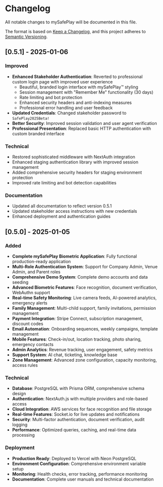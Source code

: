 
# Changelog

All notable changes to mySafePlay will be documented in this file.

The format is based on [Keep a Changelog](https://keepachangelog.com/en/1.0.0/),
and this project adheres to [Semantic Versioning](https://semver.org/spec/v2.0.0.html).

## [0.5.1] - 2025-01-06

### Improved
- **Enhanced Stakeholder Authentication**: Reverted to professional custom login page with improved user experience
  - Beautiful, branded login interface with mySafePlay™ styling
  - Session management with "Remember Me" functionality (30 days)
  - Rate limiting and bot protection
  - Enhanced security headers and anti-indexing measures
  - Professional error handling and user feedback
- **Updated Credentials**: Changed stakeholder password to `SafePlay2025Beta!`
- **Better Security**: Improved session validation and user agent verification
- **Professional Presentation**: Replaced basic HTTP authentication with custom branded interface

### Technical
- Restored sophisticated middleware with NextAuth integration
- Enhanced staging authentication library with improved session management
- Added comprehensive security headers for staging environment protection
- Improved rate limiting and bot detection capabilities

### Documentation
- Updated all documentation to reflect version 0.5.1
- Updated stakeholder access instructions with new credentials
- Enhanced deployment and authentication guides

## [0.5.0] - 2025-01-05

### Added
- **Complete mySafePlay Biometric Application**: Fully functional production-ready application
- **Multi-Role Authentication System**: Support for Company Admin, Venue Admin, and Parent roles
- **Comprehensive Demo System**: Complete demo accounts and data seeding
- **Advanced Biometric Features**: Face recognition, document verification, WebAuthn support
- **Real-time Safety Monitoring**: Live camera feeds, AI-powered analytics, emergency alerts
- **Family Management**: Multi-child support, family invitations, permission management
- **Payment Integration**: Stripe Connect, subscription management, discount codes
- **Email Automation**: Onboarding sequences, weekly campaigns, template management
- **Mobile Features**: Check-in/out, location tracking, photo sharing, emergency contacts
- **Admin Analytics**: Revenue tracking, user engagement, safety metrics
- **Support System**: AI chat, ticketing, knowledge base
- **Zone Management**: Advanced zone configuration, capacity monitoring, access rules

### Technical
- **Database**: PostgreSQL with Prisma ORM, comprehensive schema design
- **Authentication**: NextAuth.js with multiple providers and role-based access
- **Cloud Integration**: AWS services for face recognition and file storage
- **Real-time Features**: Socket.io for live updates and notifications
- **Security**: Multi-factor authentication, document verification, audit logging
- **Performance**: Optimized queries, caching, and real-time data processing

### Deployment
- **Production Ready**: Deployed to Vercel with Neon PostgreSQL
- **Environment Configuration**: Comprehensive environment variable setup
- **Monitoring**: Health checks, error tracking, performance monitoring
- **Documentation**: Complete user manuals and technical documentation

